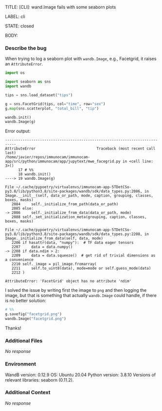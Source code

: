TITLE:
[CLI]: wand.Image fails with some seaborn plots

LABEL:
cli

STATE:
closed

BODY:
### Describe the bug

When trying to log a seaborn plot with `wandb.Image`, e.g., Facetgrid, it raises an `AttributeError`.

<!--- A minimal code snippet between the quotes below  -->
```python
import os

import seaborn as sns
import wandb

tips = sns.load_dataset("tips")

g = sns.FacetGrid(tips, col="time", row="sex")
g.map(sns.scatterplot, "total_bill", "tip")

wandb.init()
wandb.Image(g)
```

Error output:
```shell
---------------------------------------------------------------------------
AttributeError                            Traceback (most recent call last)
/home/javier/repos/immunocam/immunocam-app/src/python/immunocam/app/jupytext/mwe_facegrid.py in <cell line: 3>()
      17 # %%
      18 wandb.init()
----> 19 wandb.Image(g)

File ~/.cache/pypoetry/virtualenvs/immunocam-app-5TDetCSo-py3.8/lib/python3.8/site-packages/wandb/sdk/data_types.py:2086, in Image.__init__(self, data_or_path, mode, caption, grouping, classes, boxes, masks)
   2084     self._initialize_from_path(data_or_path)
   2085 else:
-> 2086     self._initialize_from_data(data_or_path, mode)
   2088 self._set_initialization_meta(grouping, caption, classes, boxes, masks)

File ~/.cache/pypoetry/virtualenvs/immunocam-app-5TDetCSo-py3.8/lib/python3.8/site-packages/wandb/sdk/data_types.py:2208, in Image._initialize_from_data(self, data, mode)
   2206 if hasattr(data, "numpy"):  # TF data eager tensors
   2207     data = data.numpy()
-> 2208 if data.ndim > 2:
   2209     data = data.squeeze()  # get rid of trivial dimensions as a convenience
   2210 self._image = pil_image.fromarray(
   2211     self.to_uint8(data), mode=mode or self.guess_mode(data)
   2212 )

AttributeError: 'FacetGrid' object has no attribute 'ndim'
```

I solved the issue by writing first the image to `png` and then logging the image, but that is something that actually `wandb.Image` could handle, if there is no better solution:
```python
# %%
g.savefig("facetgrid.png")
wandb.Image("facetgrid.png")
```
Thanks!

### Additional Files

_No response_

### Environment

WandB version: 0.12.9
OS: Ubuntu 20.04
Python version: 3.8.10
Versions of relevant libraries: seaborn (0.11.2).


### Additional Context

_No response_

